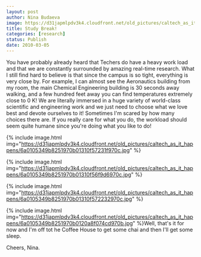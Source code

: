 ```yaml
---
layout: post
author: Nina Budaeva
image: https://d31japmlpdv3k4.cloudfront.net/old_pictures/caltech_as_it_happens/6a0105349b8251970b0120a8f03366970b.jpg
title: Study Break!
categories: [research]
status: Publish
date: 2010-03-05
---
```



You have probably already heard that Techers do have a heavy work load and that we are constantly surrounded by amazing real-time research. What I still find hard to believe is that since the campus is so tight, everything is very close by. For example, I can almost see the Aeronautics building from my room, the main Chemical Engineering building is 30 seconds away walking, and a few hundred feet away you can find temperatures extremely close to 0 K! We are literally immersed in a huge variety of world-class scientific and engineering work and we just need to choose what we love best and devote ourselves to it! Sometimes I'm scared by how many choices there are. If you really care for what you do, the workload should seem quite humane since you're doing what you like to do!


{% include image.html img="https://d31japmlpdv3k4.cloudfront.net/old_pictures/caltech_as_it_happens/6a0105349b8251970b01310f57231f970c.jpg" %}

{% include image.html img="https://d31japmlpdv3k4.cloudfront.net/old_pictures/caltech_as_it_happens/6a0105349b8251970b01310f56f9d6970c.jpg" %}


{% include image.html img="https://d31japmlpdv3k4.cloudfront.net/old_pictures/caltech_as_it_happens/6a0105349b8251970b01310f572232970c.jpg" %}

{% include image.html img="https://d31japmlpdv3k4.cloudfront.net/old_pictures/caltech_as_it_happens/6a0105349b8251970b0120a8f074cd970b.jpg" %}Well, that's it for now and I'm off tot he Coffee House to get some chai and then I'll get some sleep.

Cheers,
Nina.

